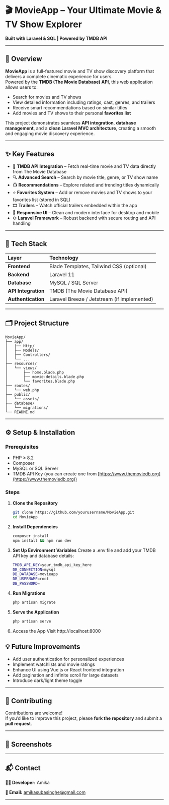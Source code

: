 # 🎬 MovieApp – Your Ultimate Movie & TV Show Explorer  

**Built with Laravel & SQL | Powered by TMDB API**

---

## 🚀 Overview  

**MovieApp** is a full-featured movie and TV show discovery platform that delivers a complete cinematic experience for users.  
Powered by the **TMDB (The Movie Database) API**, this web application allows users to:  
- Search for movies and TV shows  
- View detailed information including ratings, cast, genres, and trailers  
- Receive smart recommendations based on similar titles  
- Add movies and TV shows to their personal **favorites list**  

This project demonstrates seamless **API integration**, **database management**, and a **clean Laravel MVC architecture**, creating a smooth and engaging movie discovery experience.

---

## ✨ Key Features  

- 🎥 **TMDB API Integration** – Fetch real-time movie and TV data directly from The Movie Database  
- 🔍 **Advanced Search** – Search by movie title, genre, or TV show name  
- 📺 **Recommendations** – Explore related and trending titles dynamically  
- ⭐ **Favorites System** – Add or remove movies and TV shows to your favorites list (stored in SQL)  
- 🎞️ **Trailers** – Watch official trailers embedded within the app  
- 🧩 **Responsive UI** – Clean and modern interface for desktop and mobile  
- ⚙️ **Laravel Framework** – Robust backend with secure routing and API handling  

---

## 🧠 Tech Stack  

| Layer | Technology |
|:------|:------------|
| **Frontend** | Blade Templates, Tailwind CSS (optional) |
| **Backend** | Laravel 11 |
| **Database** | MySQL / SQL Server |
| **API Integration** | TMDB (The Movie Database API) |
| **Authentication** | Laravel Breeze / Jetstream (if implemented) |

---

## 🗂️ Project Structure  

```
MovieApp/
├── app/
│   ├── Http/
│   ├── Models/
│   ├── Controllers/
│   └── ...
├── resources/
│   └── views/
│       ├── home.blade.php
│       ├── movie-details.blade.php
│       └── favorites.blade.php
├── routes/
│   └── web.php
├── public/
│   └── assets/
├── database/
│   └── migrations/
└── README.md
```


---

## ⚙️ Setup & Installation  

### Prerequisites  
- PHP ≥ 8.2  
- Composer  
- MySQL or SQL Server  
- TMDB API Key (you can create one from [https://www.themoviedb.org](https://www.themoviedb.org))  

### Steps  

1. **Clone the Repository**  
   ```bash
   git clone https://github.com/yourusername/MovieApp.git
   cd MovieApp
   ```
   
2. **Install Dependencies**
   ```bash
   composer install
   npm install && npm run dev
   ```

3. **Set Up Environment Variables**
   Create a .env file and add your TMDB API key and database details:
   ```bash
   TMDB_API_KEY=your_tmdb_api_key_here
   DB_CONNECTION=mysql
   DB_DATABASE=movieapp
   DB_USERNAME=root
   DB_PASSWORD=
   ```

4. **Run Migrations**
   ```bash
   php artisan migrate
   ```

5. **Serve the Application**
   ```bash
   php artisan serve
   ```

6. Access the App
   Visit http://localhost:8000

## 💡 Future Improvements  

- Add user authentication for personalized experiences  
- Implement watchlists and movie ratings  
- Enhance UI using Vue.js or React frontend integration  
- Add pagination and infinite scroll for large datasets  
- Introduce dark/light theme toggle  

---

## 🤝 Contributing  

Contributions are welcome!  
If you’d like to improve this project, please **fork the repository** and submit a **pull request**.

---

## 📸 Screenshots



---

## 📬 Contact  

**👩‍💻 Developer:** Amika

**📧 Email:** amikasubasinghe@gmail.com

---
